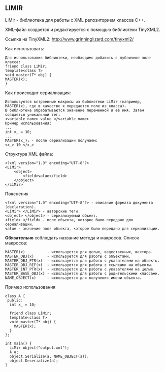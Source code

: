 ## LIMIR

LiMir - библиотека для работы с XML репозиторием классов C++. 

XML-файл создается и редактируется с помощью библиотеки TinyXML2.

Ссылка на TinyXML2: http://www.grinninglizard.com/tinyxml2/ 

Как использовать:

```
Для использования библиотеки, необходимо добавить в публичное поле класса:
friend class LiMir;
template<class T>
void master(T* obj) {
MASTER(x);
}
```
Как происходит сериализация:

```
Используются встроенные макросы из библиотеки LiMir (например, MASTER(x), где в качестве x передается поле из класса). 
В библиотеке обрабатываются значение переменной и её имя. Затем создается уникальный тег:
<variable_name> value </variable_name>
Пример использования:
... 
int x_ = 10;
...
MASTER(x_); - после сериализации получаем:
<x_> 10 </x_>
```

Структура XML файла:

```
<?xml version="1.0" encoding="UTF-8"?>
<LiMir>
    <object>
        <field>value</field>
    </object>
</LiMir>
```

Пояснения

```
<?xml version="1.0" encoding="UTF-8"?> - описание формата документа (declaration).
<LiMir> </LiMir> - авторские теги.
<object> </object> - сериализуемый объект. 
<field> </field> - поле объекта, которое было передано для сериализации.
value - значение поля объекта, которое было передано для сериализации.
```

**Обязательно** соблюдать название метода и макросов. 
Список макросов:

```
MASTER(x)          - используется для целых, вещественных, вектора.
MASTER_OBJ(x)      - используется для работы с объектами. 
MASTER_OBJ_PTR(x)  - используется для работы с указателями на объекты.
MASTER_OBJ_REF(x)  - используется для работы с ссылками на объекты.
MASTER_INT_PTR(x)  - используется для работы с указателями на целые.
MASTER_BASE_OBJ(x) - используется для работы с родительскими классами.
NAME_OBJECT(x)     - используется для получения имени объекта.
```

Пример использования:

```
class A {
 public:
  int x_ = 10;
	
  friend class LiMir;
  template<class T>
  void master(T* obj) {
    MASTER(x);
  }
};

int main() {
  LiMir object("output.xml");
  A a;
  object.Serialize(a, NAME_OBJECT(a));
  object.Deserialize(a);
}
```
